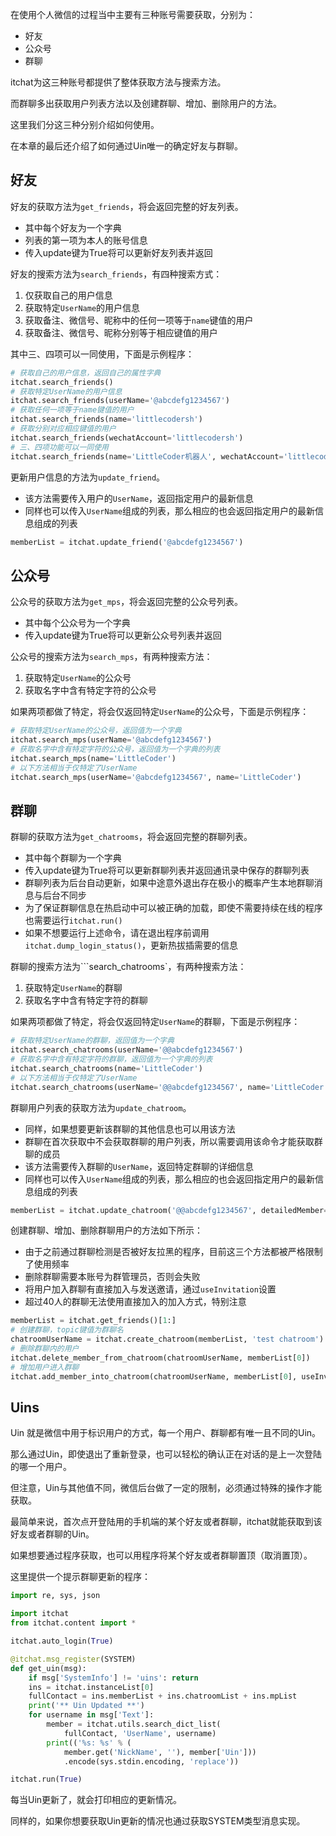 在使用个人微信的过程当中主要有三种账号需要获取，分别为：

* 好友
* 公众号
* 群聊

itchat为这三种账号都提供了整体获取方法与搜索方法。

而群聊多出获取用户列表方法以及创建群聊、增加、删除用户的方法。

这里我们分这三种分别介绍如何使用。

在本章的最后还介绍了如何通过Uin唯一的确定好友与群聊。

## 好友

好友的获取方法为`get_friends`，将会返回完整的好友列表。

* 其中每个好友为一个字典
* 列表的第一项为本人的账号信息
* 传入update键为True将可以更新好友列表并返回

好友的搜索方法为`search_friends`，有四种搜索方式：
1. 仅获取自己的用户信息
2. 获取特定`UserName`的用户信息
3. 获取备注、微信号、昵称中的任何一项等于`name`键值的用户
4. 获取备注、微信号、昵称分别等于相应键值的用户

其中三、四项可以一同使用，下面是示例程序：

```python
# 获取自己的用户信息，返回自己的属性字典
itchat.search_friends()
# 获取特定UserName的用户信息
itchat.search_friends(userName='@abcdefg1234567')
# 获取任何一项等于name键值的用户
itchat.search_friends(name='littlecodersh')
# 获取分别对应相应键值的用户
itchat.search_friends(wechatAccount='littlecodersh')
# 三、四项功能可以一同使用
itchat.search_friends(name='LittleCoder机器人', wechatAccount='littlecodersh')
```

更新用户信息的方法为`update_friend`。

* 该方法需要传入用户的`UserName`，返回指定用户的最新信息
* 同样也可以传入`UserName`组成的列表，那么相应的也会返回指定用户的最新信息组成的列表

```python
memberList = itchat.update_friend('@abcdefg1234567')
```

## 公众号

公众号的获取方法为`get_mps`，将会返回完整的公众号列表。

* 其中每个公众号为一个字典
* 传入update键为True将可以更新公众号列表并返回

公众号的搜索方法为`search_mps`，有两种搜索方法：
1. 获取特定`UserName`的公众号
2. 获取名字中含有特定字符的公众号

如果两项都做了特定，将会仅返回特定`UserName`的公众号，下面是示例程序：

```python
# 获取特定UserName的公众号，返回值为一个字典
itchat.search_mps(userName='@abcdefg1234567')
# 获取名字中含有特定字符的公众号，返回值为一个字典的列表
itchat.search_mps(name='LittleCoder')
# 以下方法相当于仅特定了UserName
itchat.search_mps(userName='@abcdefg1234567', name='LittleCoder')
```

## 群聊

群聊的获取方法为`get_chatrooms`，将会返回完整的群聊列表。

* 其中每个群聊为一个字典
* 传入update键为True将可以更新群聊列表并返回通讯录中保存的群聊列表
* 群聊列表为后台自动更新，如果中途意外退出存在极小的概率产生本地群聊消息与后台不同步
* 为了保证群聊信息在热启动中可以被正确的加载，即使不需要持续在线的程序也需要运行`itchat.run()`
* 如果不想要运行上述命令，请在退出程序前调用`itchat.dump_login_status()`，更新热拔插需要的信息

群聊的搜索方法为```search_chatrooms`，有两种搜索方法：
1. 获取特定`UserName`的群聊
2. 获取名字中含有特定字符的群聊

如果两项都做了特定，将会仅返回特定`UserName`的群聊，下面是示例程序：

```python
# 获取特定UserName的群聊，返回值为一个字典
itchat.search_chatrooms(userName='@@abcdefg1234567')
# 获取名字中含有特定字符的群聊，返回值为一个字典的列表
itchat.search_chatrooms(name='LittleCoder')
# 以下方法相当于仅特定了UserName
itchat.search_chatrooms(userName='@@abcdefg1234567', name='LittleCoder')
```

群聊用户列表的获取方法为`update_chatroom`。

* 同样，如果想要更新该群聊的其他信息也可以用该方法
* 群聊在首次获取中不会获取群聊的用户列表，所以需要调用该命令才能获取群聊的成员
* 该方法需要传入群聊的`UserName`，返回特定群聊的详细信息
* 同样也可以传入`UserName`组成的列表，那么相应的也会返回指定用户的最新信息组成的列表

```python
memberList = itchat.update_chatroom('@@abcdefg1234567', detailedMember=True)
```

创建群聊、增加、删除群聊用户的方法如下所示：

* 由于之前通过群聊检测是否被好友拉黑的程序，目前这三个方法都被严格限制了使用频率
* 删除群聊需要本账号为群管理员，否则会失败
* 将用户加入群聊有直接加入与发送邀请，通过`useInvitation`设置
* 超过40人的群聊无法使用直接加入的加入方式，特别注意

```python
memberList = itchat.get_friends()[1:]
# 创建群聊，topic键值为群聊名
chatroomUserName = itchat.create_chatroom(memberList, 'test chatroom')
# 删除群聊内的用户
itchat.delete_member_from_chatroom(chatroomUserName, memberList[0])
# 增加用户进入群聊
itchat.add_member_into_chatroom(chatroomUserName, memberList[0], useInvitation=False)
```

## Uins

Uin 就是微信中用于标识用户的方式，每一个用户、群聊都有唯一且不同的Uin。

那么通过Uin，即使退出了重新登录，也可以轻松的确认正在对话的是上一次登陆的哪一个用户。

但注意，Uin与其他值不同，微信后台做了一定的限制，必须通过特殊的操作才能获取。

最简单来说，首次点开登陆用的手机端的某个好友或者群聊，itchat就能获取到该好友或者群聊的Uin。

如果想要通过程序获取，也可以用程序将某个好友或者群聊置顶（取消置顶）。

这里提供一个提示群聊更新的程序：

```python
import re, sys, json

import itchat
from itchat.content import *

itchat.auto_login(True)

@itchat.msg_register(SYSTEM)
def get_uin(msg):
    if msg['SystemInfo'] != 'uins': return
    ins = itchat.instanceList[0]
    fullContact = ins.memberList + ins.chatroomList + ins.mpList
    print('** Uin Updated **')
    for username in msg['Text']:
        member = itchat.utils.search_dict_list(
            fullContact, 'UserName', username)
        print(('%s: %s' % (
            member.get('NickName', ''), member['Uin']))
            .encode(sys.stdin.encoding, 'replace'))

itchat.run(True)
```

每当Uin更新了，就会打印相应的更新情况。

同样的，如果你想要获取Uin更新的情况也通过获取SYSTEM类型消息实现。
